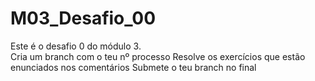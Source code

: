 # M03_Desafio_00
Este é o desafio 0 do módulo 3.<br>
Cria um branch com o teu nº processo
Resolve os exercícios que estão enunciados nos comentários
Submete o teu branch no final